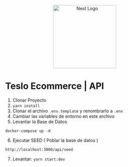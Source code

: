 <p align="center">
  <a href="http://nestjs.com/" target="blank"><img src="https://nestjs.com/img/logo-small.svg" width="200" alt="Nest Logo" /></a>
</p>

# Teslo Ecommerce | API

1. Clonar Proyecto
2. ```yarn install```
3. Clonar el archivo ```.env.template``` y renombrarlo a ```.env```
4. Cambiar las variables de entorno en este archivo
5.  Levantar la Base de Datos
```
docker-compose up -d
```
6. Ejecutar SEED ( Poblar la base de datos )

```
http://localhost:3000/api/seed
```


7. Levantar: ```yarn start:dev```

